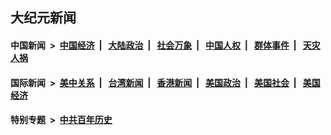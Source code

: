 ## 大纪元新闻

#### 中国新闻 &nbsp;>&nbsp; [中国经济](indexes/ncid283/README.md?06140045) &nbsp;| &nbsp; [大陆政治](indexes/ncid277/README.md?06140045) &nbsp;| &nbsp; [社会万象](indexes/ncid282/README.md?06140045) &nbsp;| &nbsp; [中国人权](indexes/ncid278/README.md?06140045) &nbsp;| &nbsp; [群体事件](indexes/ncid279/README.md?06140045) &nbsp;| &nbsp; [天灾人祸](indexes/ncid280/README.md?06140045)

#### 国际新闻 &nbsp;>&nbsp; [美中关系](indexes/nf1412576/README.md?06140045) &nbsp;| &nbsp; [台湾新闻](indexes/ncid1349361/README.md?06140045) &nbsp;| &nbsp; [香港新闻](indexes/ncid1349362/README.md?06140045) &nbsp;| &nbsp; [美国政治](indexes/ncid1078159/README.md?06140045) &nbsp;| &nbsp; [美国社会](indexes/ncid1078160/README.md?06140045) &nbsp;| &nbsp; [美国经济](indexes/ncid1078158/README.md?06140045)

#### 特别专题 &nbsp;>&nbsp; [中共百年历史](https://github.com/easy2view/epoch-special/blob/master/README.md?06140045)  
